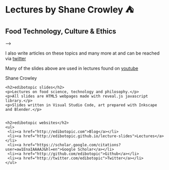 # Lectures by Shane Crowley :tent:

<html>

<h2>
<a name="current-presentations" class="anchor" href="#current-presentations"><span class="octicon octicon-link"></span></a>Food Technology, Culture &amp; Ethics</h2>
          
<ul>
  
<!-- <li><a href="http://edibotopic.github.io/lecture-slides/fs1005_intro.html">Introduction to the Course</a></li> -->
</ul>

<!-- <h2>
<a name="current-presentations" class="anchor" href="#current-presentations"><span class="octicon octicon-link"></span></a>Food Process Design &amp; Optimisation</h2>
<ul>
</ul> -->

<!-- <h2>
<a name="current-presentations" class="anchor" href="#current-presentations"><span class="octicon octicon-link"></span></a>Food Analaysis &amp; Processing</h2>
<ul>
  <li><a href="http://edibotopic.github.io/lecture-slides/pro-frac.html">Protein Fractionation</a></li>
</ul>
<h2>
<a name="current-presentations" class="anchor" href="#current-presentations"><span class="octicon octicon-link"></span></a>Ingredient Recovery From Milk, Whey &amp; their Coproducts</h2>
<ul>
</ul>
<h3>
<a name="current-presentations" class="anchor" href="#current-presentations"><span class="octicon octicon-link"></span></a>Lectures from Other Courses</h3>
<ul>
</ul> -->


<!-- <h2>
<a name="talks-and-workshops" class="anchor" href="#heroku-related-workshops"><span class="octicon octicon-link"></span></a>Talks and Workshops</h2>
<ul>
</ul><h2> --> -->

<p>I also write articles on these topics and many more at <a href="http://edibotopic.com"></a> and can be reached via <a href="http://twitter.com/edibotopic">twitter</a></p>

<p>Many of the slides above are used in lectures found on <a href="http://www.youtube.com/edibotopic">youtube</a></p>

<p>Shane Crowley</p>
</section>

  <aside id="sidebar">

    <h2>edibotopic slides</h2>
    <p>Lectures on food science, technology and philosophy.</p> 
    <p>All slides are HTML5 webpages made with reveal.js javascript library.</p>  
    <p>Slides written in Visual Studio Code, art prepared with Inkscape and Blender.</p>


    <h2>edibotopic websites</h2>
    <ul>
     <li><a href="http://edibotopic.com">Blog</a></li>
     <li><a href="http://edibotopic.github.io/lecture-slides">Lectures</a></li>
     <li><a href="https://scholar.google.com/citations?user=aw1EnaIAAAAJ&hl=en">Google Scholar</a></li>
     <li><a href="http://github.com/edibotopic">Github</a></li>
     <li><a href="http://twitter.com/edibotopic">Twitter</a></li>
    </ul>
  </aside>
      </div>
    </div>

  
  </body>
</html>

